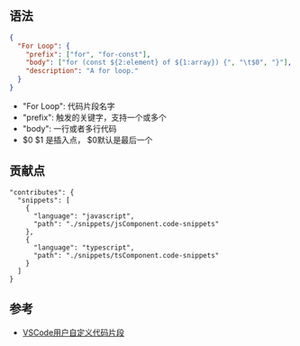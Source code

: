
## 语法

``` json
{
  "For Loop": {
    "prefix": ["for", "for-const"],
    "body": ["for (const ${2:element} of ${1:array}) {", "\t$0", "}"],
    "description": "A for loop."
  }
}
```

- "For Loop": 代码片段名字
- "prefix": 触发的关键字，支持一个或多个
- "body": 一行或者多行代码
- $0 $1 是插入点， $0默认是最后一个


## 贡献点
```
"contributes": {
  "snippets": [
    {
      "language": "javascript",
      "path": "./snippets/jsComponent.code-snippets"
    },
    {
      "language": "typescript",
      "path": "./snippets/tsComponent.code-snippets"
    }
  ]
}
```


## 参考
- [VSCode用户自定义代码片段](https://code.visualstudio.com/docs/editor/userdefinedsnippets)
